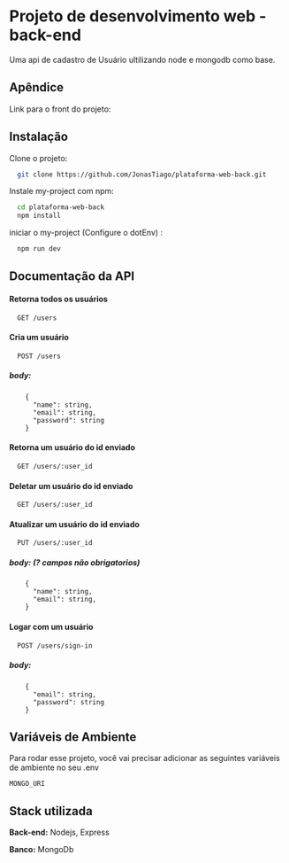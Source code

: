 
# Projeto de desenvolvimento web - back-end

Uma api de cadastro de Usuário ultilizando node e mongodb como base.

## Apêndice

Link para o front do projeto: 


## Instalação

Clone o projeto:

```bash
  git clone https://github.com/JonasTiago/plataforma-web-back.git
```

Instale my-project com npm:

```bash
  cd plataforma-web-back
  npm install
```

iniciar o my-project (Configure o dotEnv) :

```bash
  npm run dev
```
    
## Documentação da API

#### Retorna todos os usuários

```http
  GET /users
```

#### Cria um usuário

```http
  POST /users
```
##### body:
```body
    {
      "name": string,
      "email": string,
      "password": string
    }
```

#### Retorna um usuário do id enviado

```http
  GET /users/:user_id
```
#### Deletar um usuário do id enviado

```http
  GET /users/:user_id
```

#### Atualizar um usuário do id enviado

```http
  PUT /users/:user_id
```
##### body: (? campos não obrigatorios)
```body
    {
      "name": string,
      "email": string,
    }
```

#### Logar com um usuário

```http
  POST /users/sign-in
```
##### body:
```body
    {
      "email": string,
      "password": string
    }
```




## Variáveis de Ambiente

Para rodar esse projeto, você vai precisar adicionar as seguintes variáveis de ambiente no seu .env

`MONGO_URI`


## Stack utilizada

**Back-end:** Nodejs, Express

**Banco:** MongoDb

